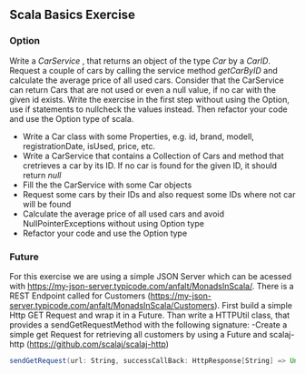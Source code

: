 ## Scala Basics Exercise


### Option

Write a _CarService_ , that returns an object of the type _Car_ by a _CarID_.
Request a couple of cars by calling the service method _getCarByID_ and calculate the average price of all used cars.
Consider that the CarService can return Cars that are not used or even a null value, if no car with the given id exists.
Write the exercise in the first step without using the Option, use if statements to nullcheck the values instead.
Then refactor your code and use the Option type of scala.
 - Write a Car class with some Properties, e.g. id, brand, modell, registrationDate, isUsed, price, etc.
 - Write a CarService that contains a Collection of Cars and method that cretrieves a car by its ID. If no car is found for the                given ID, it should return _null_
 - Fill the the CarService with some Car objects 
 - Request some cars by their IDs and also request some IDs where not car will be found
 - Calculate the average price of all used cars and avoid NullPointerExceptions without using Option type 
 - Refactor your code and use the Option type 
   
### Future
For this exercise we are using a simple JSON Server which can be acessed with
https://my-json-server.typicode.com/anfalt/MonadsInScala/. 
There is a REST Endpoint called for Customers
(https://my-json-server.typicode.com/anfalt/MonadsInScala/Customers).
First build a simple Http GET Request and wrap it in a Future. Than write a HTTPUtil class, that provides a sendGetRequestMethod with the following signature: 
-Create a simple get Request for retrieving all customers by using a Future and scalaj-http (https://github.com/scalaj/scalaj-http) 


```scala
sendGetRequest(url: String, successCallBack: HttpResponse[String] => Unit, failureCallback: Throwable=> Unit): Unit
```

  


